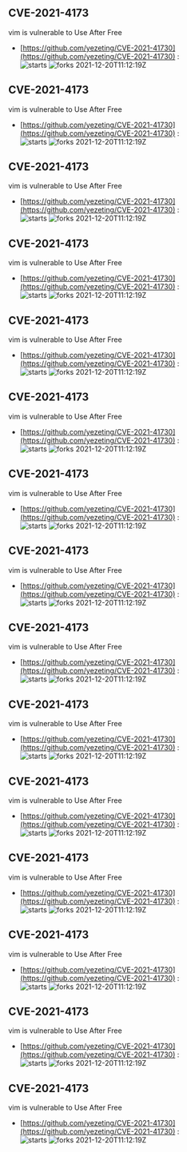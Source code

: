 ## CVE-2021-4173
 vim is vulnerable to Use After Free

- [https://github.com/yezeting/CVE-2021-41730](https://github.com/yezeting/CVE-2021-41730) :  
![starts](https://img.shields.io/github/stars/yezeting/CVE-2021-41730.svg) 
![forks](https://img.shields.io/github/forks/yezeting/CVE-2021-41730.svg) 
2021-12-20T11:12:19Z

## CVE-2021-4173
 vim is vulnerable to Use After Free

- [https://github.com/yezeting/CVE-2021-41730](https://github.com/yezeting/CVE-2021-41730) :  
![starts](https://img.shields.io/github/stars/yezeting/CVE-2021-41730.svg) 
![forks](https://img.shields.io/github/forks/yezeting/CVE-2021-41730.svg) 
2021-12-20T11:12:19Z

## CVE-2021-4173
 vim is vulnerable to Use After Free

- [https://github.com/yezeting/CVE-2021-41730](https://github.com/yezeting/CVE-2021-41730) :  
![starts](https://img.shields.io/github/stars/yezeting/CVE-2021-41730.svg) 
![forks](https://img.shields.io/github/forks/yezeting/CVE-2021-41730.svg) 
2021-12-20T11:12:19Z

## CVE-2021-4173
 vim is vulnerable to Use After Free

- [https://github.com/yezeting/CVE-2021-41730](https://github.com/yezeting/CVE-2021-41730) :  
![starts](https://img.shields.io/github/stars/yezeting/CVE-2021-41730.svg) 
![forks](https://img.shields.io/github/forks/yezeting/CVE-2021-41730.svg) 
2021-12-20T11:12:19Z

## CVE-2021-4173
 vim is vulnerable to Use After Free

- [https://github.com/yezeting/CVE-2021-41730](https://github.com/yezeting/CVE-2021-41730) :  
![starts](https://img.shields.io/github/stars/yezeting/CVE-2021-41730.svg) 
![forks](https://img.shields.io/github/forks/yezeting/CVE-2021-41730.svg) 
2021-12-20T11:12:19Z

## CVE-2021-4173
 vim is vulnerable to Use After Free

- [https://github.com/yezeting/CVE-2021-41730](https://github.com/yezeting/CVE-2021-41730) :  
![starts](https://img.shields.io/github/stars/yezeting/CVE-2021-41730.svg) 
![forks](https://img.shields.io/github/forks/yezeting/CVE-2021-41730.svg) 
2021-12-20T11:12:19Z

## CVE-2021-4173
 vim is vulnerable to Use After Free

- [https://github.com/yezeting/CVE-2021-41730](https://github.com/yezeting/CVE-2021-41730) :  
![starts](https://img.shields.io/github/stars/yezeting/CVE-2021-41730.svg) 
![forks](https://img.shields.io/github/forks/yezeting/CVE-2021-41730.svg) 
2021-12-20T11:12:19Z

## CVE-2021-4173
 vim is vulnerable to Use After Free

- [https://github.com/yezeting/CVE-2021-41730](https://github.com/yezeting/CVE-2021-41730) :  
![starts](https://img.shields.io/github/stars/yezeting/CVE-2021-41730.svg) 
![forks](https://img.shields.io/github/forks/yezeting/CVE-2021-41730.svg) 
2021-12-20T11:12:19Z

## CVE-2021-4173
 vim is vulnerable to Use After Free

- [https://github.com/yezeting/CVE-2021-41730](https://github.com/yezeting/CVE-2021-41730) :  
![starts](https://img.shields.io/github/stars/yezeting/CVE-2021-41730.svg) 
![forks](https://img.shields.io/github/forks/yezeting/CVE-2021-41730.svg) 
2021-12-20T11:12:19Z

## CVE-2021-4173
 vim is vulnerable to Use After Free

- [https://github.com/yezeting/CVE-2021-41730](https://github.com/yezeting/CVE-2021-41730) :  
![starts](https://img.shields.io/github/stars/yezeting/CVE-2021-41730.svg) 
![forks](https://img.shields.io/github/forks/yezeting/CVE-2021-41730.svg) 
2021-12-20T11:12:19Z

## CVE-2021-4173
 vim is vulnerable to Use After Free

- [https://github.com/yezeting/CVE-2021-41730](https://github.com/yezeting/CVE-2021-41730) :  
![starts](https://img.shields.io/github/stars/yezeting/CVE-2021-41730.svg) 
![forks](https://img.shields.io/github/forks/yezeting/CVE-2021-41730.svg) 
2021-12-20T11:12:19Z

## CVE-2021-4173
 vim is vulnerable to Use After Free

- [https://github.com/yezeting/CVE-2021-41730](https://github.com/yezeting/CVE-2021-41730) :  
![starts](https://img.shields.io/github/stars/yezeting/CVE-2021-41730.svg) 
![forks](https://img.shields.io/github/forks/yezeting/CVE-2021-41730.svg) 
2021-12-20T11:12:19Z

## CVE-2021-4173
 vim is vulnerable to Use After Free

- [https://github.com/yezeting/CVE-2021-41730](https://github.com/yezeting/CVE-2021-41730) :  
![starts](https://img.shields.io/github/stars/yezeting/CVE-2021-41730.svg) 
![forks](https://img.shields.io/github/forks/yezeting/CVE-2021-41730.svg) 
2021-12-20T11:12:19Z

## CVE-2021-4173
 vim is vulnerable to Use After Free

- [https://github.com/yezeting/CVE-2021-41730](https://github.com/yezeting/CVE-2021-41730) :  
![starts](https://img.shields.io/github/stars/yezeting/CVE-2021-41730.svg) 
![forks](https://img.shields.io/github/forks/yezeting/CVE-2021-41730.svg) 
2021-12-20T11:12:19Z

## CVE-2021-4173
 vim is vulnerable to Use After Free

- [https://github.com/yezeting/CVE-2021-41730](https://github.com/yezeting/CVE-2021-41730) :  
![starts](https://img.shields.io/github/stars/yezeting/CVE-2021-41730.svg) 
![forks](https://img.shields.io/github/forks/yezeting/CVE-2021-41730.svg) 
2021-12-20T11:12:19Z

